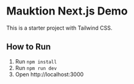 # Mauktion Next.js Demo

This is a starter project with Tailwind CSS.

## How to Run

1. Run `npm install`
2. Run `npm run dev`
3. Open http://localhost:3000